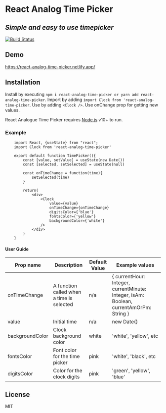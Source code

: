 # React Analog Time Picker
## _Simple and easy to use timepicker_

[![Build Status](https://travis-ci.org/joemccann/dillinger.svg?branch=master)](https://travis-ci.org/joemccann/dillinger)

## Demo
https://react-analog-time-picker.netlify.app/

## Installation
Install by executing ```npm i react-analog-time-picker or yarn add react-analog-time-picker```.
Import by adding ```import Clock from 'react-analog-time-picker```.
Use by adding ```<Clock />```. Use onChange prop for getting new values.


React Analogue Time Picker requires [Node.js](https://nodejs.org/) v10+ to run.

### Example
```
    import React, {useState} from "react";
    import Clock from 'react-analog-time-picker'
    
    export default function TimePicker(){
        const [value, setValue] = useState(new Date())
        const [selected, setSelected] = useState(null)
    
        const onTimeChange = function(time){
            setSelected(time)
        }
    
        return(
            <div>
                <Clock 
                    value={value}
                    onTimeChange={onTimeChange}
                    digitsColor={'blue'}
                    fontsColor={'yellow'}
                    backgroundColor={'white'}
                />
            </div>
        )
    }
```

#### User Guide
| Prop name       | Description                                | Default Value | Example values                                                                                 |
|-----------------|--------------------------------------------|---------------|------------------------------------------------------------------------------------------------|
| onTimeChange    | A function called when a  time is selected |      n/a      | {   currentHour: Integer,   currentMinute: Integer,   isAm: Boolean,   currentAmOrPm: String } |
| value           | Initial time                               |      n/a      | new Date()                                                                                     |
| backgroundColor | Clock background color                     |     white     | 'white', 'yellow', etc                                                                         |
| fontsColor      | Font color for the time picker             |     pink     | 'white', 'black', etc                                                                          |
| digitsColor     | Color for the clock digits                 |     pink     | 'green', 'yellow', 'blue'                                                                      |



## License

MIT

